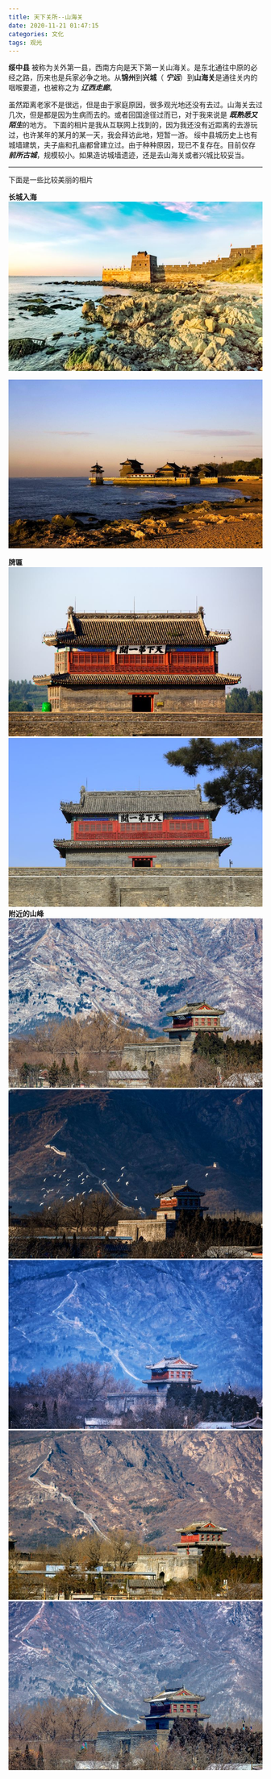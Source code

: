 ```yaml
---
title: 天下关所--山海关
date: 2020-11-21 01:47:15
categories: 文化
tags: 观光
---
```

**绥中县** 被称为关外第一县，西南方向是天下第一关山海关。是东北通往中原的必经之路，历来也是兵家必争之地。从**锦州**到**兴城**（ ***宁远***）到**山海关**是通往关内的咽喉要道，也被称之为 ***辽西走廊***。
<!-- more -->
虽然距离老家不是很远，但是由于家庭原因，很多观光地还没有去过。山海关去过几次，但是都是因为生病而去的。或者回国途径过而已，对于我来说是 ***既熟悉又陌生***的地方。
下面的相片是我从互联网上找到的，因为我还没有近距离的去游玩过，也许某年的某月的某一天，我会拜访此地，短暂一游。
绥中县城历史上也有城墙建筑，夫子庙和孔庙都曾建立过。由于种种原因，现已不复存在。目前仅存 ***前所古城***，规模较小。如果造访城墙遗迹，还是去山海关或者兴城比较妥当。

***

下面是一些比较美丽的相片

**长城入海**
![avatar](https://github.com/liyanippon/hexo/blob/main/source/_posts/2020/11/picture/shanhaiguan01.jpeg?raw=true)

![avatar](https://github.com/liyanippon/hexo/blob/main/source/_posts/2020/11/picture/shanhaiguan02.jpeg?raw=true)

**牌匾**
![avatar](https://github.com/liyanippon/hexo/blob/main/source/_posts/2020/11/picture/shanhaiguan03.jpeg?raw=true)
![avatar](https://github.com/liyanippon/hexo/blob/main/source/_posts/2020/11/picture/shanhaiguan04.jpeg?raw=true)
**附近的山峰**
![avatar](https://github.com/liyanippon/hexo/blob/main/source/_posts/2020/11/picture/shanhaiguan05.jpeg?raw=true)
![avatar](https://github.com/liyanippon/hexo/blob/main/source/_posts/2020/11/picture/shanhaiguan06.jpeg?raw=true)
![avatar](https://github.com/liyanippon/hexo/blob/main/source/_posts/2020/11/picture/shanhaiguan07.jpeg?raw=true)
![avatar](https://github.com/liyanippon/hexo/blob/main/source/_posts/2020/11/picture/shanhaiguan08.jpeg?raw=true)
![avatar](https://github.com/liyanippon/hexo/blob/main/source/_posts/2020/11/picture/shanhaiguan09.jpeg?raw=true)